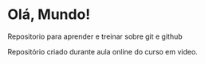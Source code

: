 # Olá, Mundo!
 Repositorio para aprender e treinar sobre git e github

Repositório criado durante aula online do curso em video.